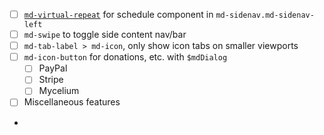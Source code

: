 
 - [ ] [`md-virtual-repeat`](https://material.angularjs.org/0.11.0/#/demo/material.components.virtualRepeat) for schedule component in `md-sidenav.md-sidenav-left`
 - [ ] `md-swipe` to toggle side content nav/bar
 - [ ] `md-tab-label > md-icon`, only show icon tabs on smaller viewports
 - [ ] `md-icon-button` for donations, etc. with `$mdDialog`
   - [ ] PayPal
   - [ ] Stripe
   - [ ] Mycelium
 - [ ] Miscellaneous features
 - 
